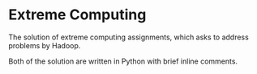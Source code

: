 # Extreme Computing
The solution of extreme computing assignments, which asks to address problems by Hadoop.

Both of the solution are written in Python with brief inline comments.

